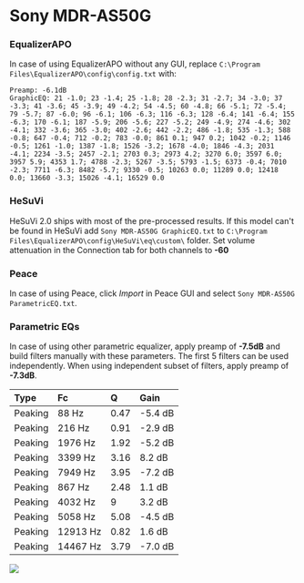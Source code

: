 # Sony MDR-AS50G

### EqualizerAPO
In case of using EqualizerAPO without any GUI, replace `C:\Program Files\EqualizerAPO\config\config.txt`
with:
```
Preamp: -6.1dB
GraphicEQ: 21 -1.0; 23 -1.4; 25 -1.8; 28 -2.3; 31 -2.7; 34 -3.0; 37 -3.3; 41 -3.6; 45 -3.9; 49 -4.2; 54 -4.5; 60 -4.8; 66 -5.1; 72 -5.4; 79 -5.7; 87 -6.0; 96 -6.1; 106 -6.3; 116 -6.3; 128 -6.4; 141 -6.4; 155 -6.3; 170 -6.1; 187 -5.9; 206 -5.6; 227 -5.2; 249 -4.9; 274 -4.6; 302 -4.1; 332 -3.6; 365 -3.0; 402 -2.6; 442 -2.2; 486 -1.8; 535 -1.3; 588 -0.8; 647 -0.4; 712 -0.2; 783 -0.0; 861 0.1; 947 0.2; 1042 -0.2; 1146 -0.5; 1261 -1.0; 1387 -1.8; 1526 -3.2; 1678 -4.0; 1846 -4.3; 2031 -4.1; 2234 -3.5; 2457 -2.1; 2703 0.3; 2973 4.2; 3270 6.0; 3597 6.0; 3957 5.9; 4353 1.7; 4788 -2.3; 5267 -3.5; 5793 -1.5; 6373 -0.4; 7010 -2.3; 7711 -6.3; 8482 -5.7; 9330 -0.5; 10263 0.0; 11289 0.0; 12418 0.0; 13660 -3.3; 15026 -4.1; 16529 0.0
```

### HeSuVi
HeSuVi 2.0 ships with most of the pre-processed results. If this model can't be found in HeSuVi add
`Sony MDR-AS50G GraphicEQ.txt` to `C:\Program Files\EqualizerAPO\config\HeSuVi\eq\custom\` folder.
Set volume attenuation in the Connection tab for both channels to **-60**

### Peace
In case of using Peace, click *Import* in Peace GUI and select `Sony MDR-AS50G ParametricEQ.txt`.

### Parametric EQs
In case of using other parametric equalizer, apply preamp of **-7.5dB** and build filters manually
with these parameters. The first 5 filters can be used independently.
When using independent subset of filters, apply preamp of **-7.3dB**.

| Type    | Fc       |    Q | Gain    |
|:--------|:---------|:-----|:--------|
| Peaking | 88 Hz    | 0.47 | -5.4 dB |
| Peaking | 216 Hz   | 0.91 | -2.9 dB |
| Peaking | 1976 Hz  | 1.92 | -5.2 dB |
| Peaking | 3399 Hz  | 3.16 | 8.2 dB  |
| Peaking | 7949 Hz  | 3.95 | -7.2 dB |
| Peaking | 867 Hz   | 2.48 | 1.1 dB  |
| Peaking | 4032 Hz  | 9    | 3.2 dB  |
| Peaking | 5058 Hz  | 5.08 | -4.5 dB |
| Peaking | 12913 Hz | 0.82 | 1.6 dB  |
| Peaking | 14467 Hz | 3.79 | -7.0 dB |

![](https://raw.githubusercontent.com/jaakkopasanen/AutoEq/master/results/headphonecom/sbaf-serious/Sony%20MDR-AS50G/Sony%20MDR-AS50G.png)